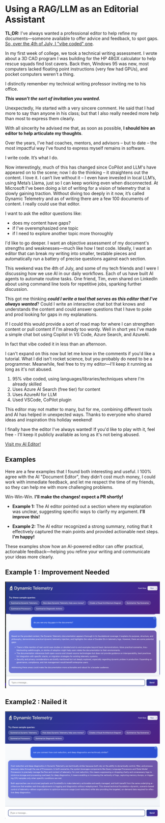 # Using a RAG/LLM as an Editorial Assistant

**TL;DR:** I've always wanted a professional editor to help refine my
documents—someone available to offer advice and feedback, to spot gaps. [So, over the 4th of
July, I "vibe coded"
one](https://dynamictelmetryaidoceditor-gke4b6fdeshsgvep.canadacentral-01.azurewebsites.net/).

In my first week of college, we took a technical writing assessment. I wrote
about a 3D CAD program I was building for the HP 48GX calculator to help rescue
squads find lost cavers. Back then, Windows 95 was new, most computers lacked
floating point instructions (very few had GPUs), and pocket computers weren't a
thing.

I distinctly remember my technical writing professor inviting me to his office.

***This wasn't the sort of invitation you wanted.***

Unexpectedly, He started with a very sincere comment. He said that I had more to
say than anyone in his class;  but that I also really needed more help than most
to express them clearly.

With all sincerity he advised me that, as soon as possible, **I should hire an
editor to help articulate my thoughts**.

Over the years, I’ve had coaches, mentors, and advisors – but to date – the most
impactful way I’ve found to express myself remains in software.

I write code. It’s what I do.

Now interestingly, much of this has changed since CoPilot and LLM's have
appeared on to the scene; now I do the thinking – it straightens out the
content.  I love it.  I can’t live without it – I even have invested in local
LLM’s, using Meta’s Llama, just so I can keep working even when disconnected. At
Microsoft I've been doing a lot of writing for a vision of telemetry that is
slowly gaining traction.  Without diving too deeply in it now, it’s called
Dynamic Telemetry and as of writing there are a few 100 documents of content. I
really could use that editor.

I want to ask the editor questions like:

* does my content have gaps?
* if I've overemphasized one topic
* if I need to explore another topic more thoroughly

I'd like to go deeper. I want an objective assessment of my document's strengths
and weaknesses—much like how I test code. Ideally, I want an editor that can
break my writing into smaller, testable pieces and automatically run a battery
of precise questions against each section.

This weekend was the 4th of July, and some of my tech friends and I were I
discussing how we use AI in our daily workflows. Each of us have built AI agents
to automate routine tasks. One friend, Tim, even shared on LinkedIn about using
command line tools for repetitive jobs, sparking further discussion.

This got me thinking ***could I write a tool that serves as this editor that
I've always wanted***?  Could I write an interactive chat bot that knows and
understands the content and could answer questions that I have to poke and prod
looking for gaps in my explanations.

If I could this would provide a sort of road map for where I can strengthen
content or pull content if I'm already too wordy. Well in short yes I've made a
simple chat bot using Copilot in VS Code, Azure Search, and AzureAI.

In fact that vibe coded it in less than an afternoon.

I can't expand on this now but let me know in the comments if you'd like a
tutorial.  What I did isn’t rocket science, but you probably do need to be a
programmer. Meanwhile, feel free to try my editor—I'll keep it running as long
as it's not abused.

1. 95% vibe coded, using languages/libraries/techniques where I'm already skilled
1. Uses Azure AI Search (free tier) for content
1. Uses AzureAI for LLM
1. Used VSCode, CoPilot plugin

This editor may not matter to many, but for me, combining different tools and AI
has helped in unexpected ways. Thanks to everyone who shared ideas and
inspiration this holiday weekend!

I finally have the editor I've always wanted!  If you'd like to play with it,
feel free - I'll keep it publicly available as long as it's not being abused.

[Visit my AI Editor!](https://dynamictelmetryaidoceditor-gke4b6fdeshsgvep.canadacentral-01.azurewebsites.net/)

## Examples

Here are a few examples that I found both interesting and useful.  I 100% agree
with the AI "Document Editor",  they didn't cost much money, I could work with
immediate feedback, and let me respect the time of my friends, so they can help
me with more challenging problems.

Win-Win-Win. **I'll make the changes!  expect a PR shortly!**

- **Example 1:** The AI editor pointed out a section where my explanation was
  unclear, suggesting specific ways to clarify my argument.  **I'll improve this!**

- **Example 2:** The AI editor recognized a strong summary, noting that it
  effectively captured the main points and provided actionable next steps. **I'm happy!**

These examples show how an AI-powered editor can offer practical, actionable feedback—helping you refine your writing and communicate your ideas more clearly.

## Example 1 : Improvement Needed

![...true...](./orig_media/Blog.AI.DocumentEditor.Example.png)

## Example2 : Nailed it

![...true](./orig_media/Blog.AI.DocumentEditor.Summary.png)